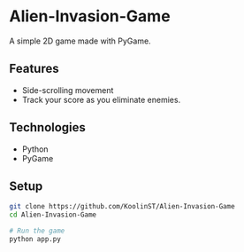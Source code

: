 # Alien-Invasion-Game

A simple 2D game made with PyGame.

## Features

- Side-scrolling movement
- Track your score as you eliminate enemies.

## Technologies

- Python
- PyGame

## Setup

```bash
git clone https://github.com/KoolinST/Alien-Invasion-Game
cd Alien-Invasion-Game

# Run the game
python app.py
